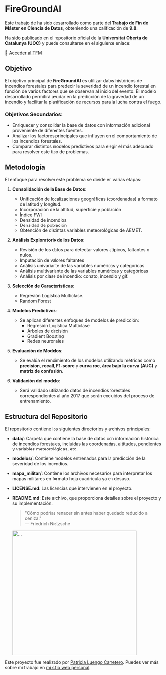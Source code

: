 # FireGroundAI

Este trabajo de ha sido desarrollado como parte del **Trabajo de Fin de Máster en Ciencia de Datos**, obteniendo una calificación de **9.8**. 

Ha sido publicado en el repositorio oficial de la **Universitat Oberta de Catalunya (UOC)** y puede consultarse en el siguiente enlace:

📄 [Acceder al TFM](https://openaccess.uoc.edu/handle/10609/152013)

## Objetivo

El objetivo principal de **FireGroundAI** es utilizar datos históricos de incendios forestales para predecir la severidad de un incendio forestal en función de varios factores que se observan al inicio del evento. El modelo desarrollado permitirá ayudar en la predicción de la gravedad de un incendio y facilitar la planificación de recursos para la lucha contra el fuego.

### Objetivos Secundarios:
- Enriquecer y consolidar la base de datos con información adicional proveniente de diferentes fuentes.
- Analizar los factores principales que influyen en el comportamiento de los incendios forestales.
- Comparar distintos modelos predictivos para elegir el más adecuado para resolver este tipo de problemas.

## Metodología

El enfoque para resolver este problema se divide en varias etapas:

1. **Consolidación de la Base de Datos**:
   - Unificación de localizaciones geográficas (coordenadas) a formato de latitud y longitud.
   - Incorporación de la altitud, superficie y población
   - Índice FWI
   - Densidad de incendios
   - Densidad de población
   - Obtención de distintas variables meteorológicas de AEMET.

2. **Análisis Exploratorio de los Datos**:
   - Revisión de los datos para detectar valores atípicos, faltantes o nulos.
   - Imputación de valores faltantes
   - Análisis univariante de las variables numéricas y categóricas
   - Análisis multivariante de las variables numéricas y categóricas
   - Análisis por clase de incendio: conato, incendio y gif.

3. **Selección de Características**:
   - Regresión Logística Multiclase.
   - Random Forest

4. **Modelos Predictivos**:
   - Se aplican diferentes enfoques de modelos de predicción:
     - Regresión Logística Multiclase
     - Árboles de decisión
     - Gradient Boosting
     - Redes neuronales

5. **Evaluación de Modelos**:
   - Se evalúa el rendimiento de los modelos utilizando métricas como **precision**, **recall**, **F1-score** y **curva roc**, **área bajo la curva (AUC)** y **matriz de confusión**.

6. **Validación del modelo**:
   - Será validado utilizando datos de incendios forestales correspondientes al año 2017 que serán excluidos del proceso de entrenamiento.

## Estructura del Repositorio

El repositorio contiene los siguientes directorios y archivos principales:

- **data/**: Carpeta que contiene la base de datos con información histórica de incendios forestales, incluidas las coordenadas, altitudes, pendientes y variables meteorológicas, etc.
- **modelos/**: Contiene modelos entrenados para la predicción de la severidad de los incendios.
- **mapa_militar/**: Contiene los archivos necesarios para interpretar los mapas militares en formato hoja cuadrícula ya en desuso.
- **LICENSE.md**: Las licencias que intervienen en el proyecto.
- **README.md**: Este archivo, que proporciona detalles sobre el proyecto y su implementación.


  > "Cómo podrías renacer sin antes haber quedado reducido a ceniza."  
  > — Friedrich Nietzsche

  <img src="https://i.pinimg.com/736x/a3/20/67/a32067869e45019406b5af18ff9aacb1.jpg" alt="..." width="400">


Este proyecto fue realizado por [Patricia Luengo Carretero](https://www.linkedin.com/in/patricialuca/). Puedes ver más sobre mi trabajo en [mi sitio web personal](https://www.patricialuca.es).
